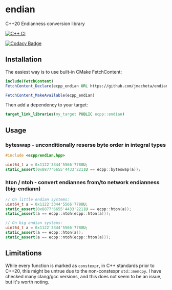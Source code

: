 
# endian

C++20 Endianness conversion library

[![C++ CI](https://github.com/jmacheta/endian/actions/workflows/test_action.yml/badge.svg)](https://github.com/jmacheta/endian/actions/workflows/test_action.yml)

[![Codacy Badge](https://app.codacy.com/project/badge/Grade/a1a915a6d2bc42f99dfea02067485869)](https://app.codacy.com/gh/jmacheta/endian/dashboard?utm_source=gh&utm_medium=referral&utm_content=&utm_campaign=Badge_grade)

## Installation

The easiest way is to use built-in CMake FetchContent:

```cmake
include(FetchContent)
FetchContent_Declare(ecpp_endian URL https://github.com/jmacheta/endian/tarball/latest)

FetchContent_MakeAvailable(ecpp_endian)
```

Then add a dependency to your target:

```cmake
target_link_libraries(my_target PUBLIC ecpp::endian)
```

## Usage

### byteswap - unconditionally reserse byte order in integral types

```cpp
#include <ecpp/endian.hpp>

uint64_t a = 0x1122'3344'5566'7788U;
static_assert(0x8877'6655'4433'2211U == ecpp::byteswap(a));

```

### hton / ntoh - convert endiannes from/to network endianness (big-endiann)

```cpp
// On little endian systems:
uint64_t a = 0x1122'3344'5566'7788U;
static_assert(0x8877'6655'4433'2211U == ecpp::hton(a));
static_assert(a == ecpp::ntoh(ecpp::hton(a)));

// On big endian systems:
uint64_t a = 0x1122'3344'5566'7788U;
static_assert(a == ecpp::hton(a));
static_assert(a == ecpp::ntoh(ecpp::hton(a)));
```

## Limitations

While every function is marked as `constexpr`, in C++ standards prior to C++20, this might be untrue due to the non-constexpr `std::memcpy`. I have checked many clang/gcc versions, and this does not seem to be an issue, but it's worth noting.
